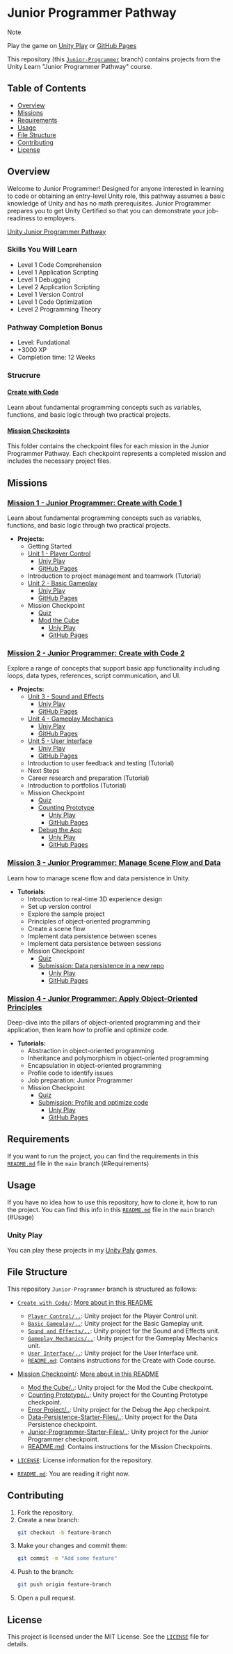 # Junior Programmer Pathway

> [!NOTE]
> Play the game on [Unity Play](https://play.unity.com/en/user/b210660f-08a7-4004-afde-676dd1f0f5ee) or [GitHub Pages](https://github.com/DanyilT/Unity-babysitter/tree/WebGL-Builds)

This repository (this [`Junior-Programmer`](https://github.com/DanyilT/Unity-babysitter/tree/Junior-Programmer) branch) contains projects from the Unity Learn "Junior Programmer Pathway" course.

## Table of Contents

- [Overview](#overview)
- [Missions](#missions)
- [Requirements](#requirements)
- [Usage](#usage)
- [File Structure](#file-structure)
- [Contributing](#contributing)
- [License](#license)

## Overview

Welcome to Junior Programmer! Designed for anyone interested in learning to code or obtaining an entry-level Unity role, this pathway assumes a basic knowledge of Unity and has no math prerequisites. Junior Programmer prepares you to get Unity Certified so that you can demonstrate your job-readiness to employers.

[Unity Junior Programmer Pathway](https://learn.unity.com/pathway/junior-programmer)

### Skills You Will Learn

- Level 1 Code Comprehension
- Level 1 Application Scripting
- Level 1 Debugging
- Level 2 Application Scripting
- Level 1 Version Control
- Level 1 Code Optimization
- Level 2 Programming Theory

### Pathway Completion Bonus

- Level: Fundational
- +3000 XP
- Completion time: 12 Weeks

### Strucrure

#### [Create with Code](Create%20with%20Code/)

Learn about fundamental programming concepts such as variables, functions, and basic logic through two practical projects.

#### [Mission Checkpoints](Mission%20Checkpoint/)

This folder contains the checkpoint files for each mission in the Junior Programmer Pathway. Each checkpoint represents a completed mission and includes the necessary project files.

## Missions

### [Mission 1 - Junior Programmer: Create with Code 1](https://learn.unity.com/mission/junior-programmer-create-with-code-1)

Learn about fundamental programming concepts such as variables, functions, and basic logic through two practical projects.

- **Projects:**
    - Getting Started
    - [Unit 1 - Player Control](Create%20with%20Code/Player%20Control)
        - [Uniy Play](https://play.unity.com/en/games/2f69c369-3963-40c4-bd73-013d19a0ed10/player-control)
        - [GitHub Pages](https://danyilt.github.io/Unity-babysitter/Junior-Programmer/Create%20with%20Code/Player%20Control)
    - Introduction to project management and teamwork (Tutorial)
    - [Unit 2 - Basic Gameplay](Create%20with%20Code/Basic%20Gameplay)
        - [Uniy Play](https://play.unity.com/en/games/63706822-e5b0-4538-92bf-9a031f0c1e23/basic-gameplay)
        - [GitHub Pages](https://danyilt.github.io/Unity-babysitter/Junior-Programmer/Create%20with%20Code/Basic%20Gameplay)
    - Mission Checkpoint
        - [Quiz](https://learn.unity.com/quiz/quiz-create-with-code-1)
        - [Mod the Cube](Mission%20Checkpoint/Mod%20the%20Cube)
            - [Uniy Play](https://play.unity.com/en/games/76fd2060-bc2f-4d6a-b880-c87cb4af8d25/mod-the-cube)
            - [GitHub Pages](https://danyilt.github.io/Unity-babysitter/Junior-Programmer/Mission%20Checkpoint/Mod%20the%20Cube)

### [Mission 2 - Junior Programmer: Create with Code 2](https://learn.unity.com/mission/junior-programmer-create-with-code-2)

Explore a range of concepts that support basic app functionality including loops, data types, references, script communication, and UI.

- **Projects:**
    - [Unit 3 - Sound and Effects](Create%20with%20Code/Sound%20and%20Effects)
        - [Uniy Play](https://play.unity.com/en/games/cf27018b-d6a2-4177-9827-58e2ddee2557/sound-and-effects)
        - [GitHub Pages](https://danyilt.github.io/Unity-babysitter/Junior-Programmer/Create%20with%20Code/Sound%20and%20Effects)
    - [Unit 4 - Gameplay Mechanics](Create%20with%20Code/Gameplay%20Mechanics)
        - [Uniy Play](https://play.unity.com/en/games/4959666d-9d91-4867-88e2-6ca6d04ba2cd/gameplay-mechanics)
        - [GitHub Pages](https://danyilt.github.io/Unity-babysitter/Junior-Programmer/Create%20with%20Code/Gameplay%20Mechanics)
    - [Unit 5 - User Interface](Create%20with%20Code/User%20Interface)
        - [Uniy Play](https://play.unity.com/en/games/1d5f9996-bf75-42b5-b299-8bb1b7cdf592/user-interface)
        - [GitHub Pages](https://danyilt.github.io/Unity-babysitter/Junior-Programmer/Create%20with%20Code/User%20Interface)
    - Introduction to user feedback and testing (Tutorial)
    - Next Steps
    - Career research and preparation (Tutorial)
    - Introduction to portfolios (Tutorial)
    - Mission Checkpoint
        - [Quiz](https://learn.unity.com/quiz/quiz-create-with-code-2)
        - [Counting Prototype](Mission%20Checkpoint/Counting%20Prototype)
            - [Uniy Play](https://play.unity.com/en/games/c2c5cc12-f3b9-4ef8-96dd-7a95693d6f34/counting-prototype)
            - [GitHub Pages](https://danyilt.github.io/Unity-babysitter/Junior-Programmer/Mission%20Checkpoint/Counting%20Prototype)
        - [Debug the App](Mission%20Checkpoint/Error%20Project)
            - [Uniy Play](https://play.unity.com/en/games/86f6e0d8-9edf-418f-84b0-246568f568a0/error-project)
            - [GitHub Pages](https://danyilt.github.io/Unity-babysitter/Junior-Programmer/Mission%20Checkpoint/Error%20Project)

### [Mission 3 - Junior Programmer: Manage Scene Flow and Data](https://learn.unity.com/mission/programming-systems-and-architecture)

Learn how to manage scene flow and data persistence in Unity.

- **Tutorials:**
    - Introduction to real-time 3D experience design
    - Set up version control
    - Explore the sample project
    - Principles of object-oriented programming
    - Create a scene flow
    - Implement data persistence between scenes
    - Implement data persistence between sessions
    - Mission Checkpoint
        - [Quiz](https://learn.unity.com/quiz/quiz-manage-scene-flow-and-data)
        - [Submission: Data persistence in a new repo](Mission%20Checkpoint/Data-Persistence-Starter-Files)
            - [Uniy Play](https://play.unity.com/en/games/015491d3-61ea-4cbe-9447-36d89d65cf9b/data-persistence-starter-files)
            - [GitHub Pages](https://danyilt.github.io/Unity-babysitter/Junior-Programmer/Mission%20Checkpoint/Data-Persistence-Starter-Files)

### [Mission 4 - Junior Programmer: Apply Object-Oriented Principles](https://learn.unity.com/mission/junior-programmer-apply-object-oriented-principles)

Deep-dive into the pillars of object-oriented programming and their application, then learn how to profile and optimize code.

- **Tutorials:**
    - Abstraction in object-oriented programming
    - Inheritance and polymorphism in object-oriented programming
    - Encapsulation in object-oriented programming
    - Profile code to identify issues
    - Job preparation: Junior Programmer
    - Mission Checkpoint
        - [Quiz](https://learn.unity.com/quiz/quiz-apply-object-oriented-principles)
        - [Submission: Profile and optimize code](Mission%20Checkpoint/Junior-Programmer-Starter-Files)
            - [Uniy Play](https://play.unity.com/en/games/3cb90f1b-fc18-4a81-85d8-611aee94151a/junior-programmer-starter-files)
            - [GitHub Pages](https://danyilt.github.io/Unity-babysitter/Junior-Programmer/Mission%20Checkpoint/Junior-Programmer-Starter-Files)

## Requirements

If you want to run the project, you can find the requirements in this [`README.md`](https://github.com/DanyilT/Unity-babysitter/blob/main/README.md#requirements) file in the `main` branch (#Requirements)

## Usage

If you have no idea how to use this repository, how to clone it, how to run the project. You can find this info in this [`README.md`](https://github.com/DanyilT/Unity-babysitter/blob/main/README.md#usage) file in the `main` branch (#Usage)

### Unity Play

You can play these projects in my [Unity Paly](https://play.unity.com/en/user/b210660f-08a7-4004-afde-676dd1f0f5ee) games.

## File Structure

This repository `Junior-Programmer` branch is structured as follows:

- [`Create with Code/`](Create%20with%20Code/): [More about in this README](#create-with-code)
    - [`Player Control/..`](Create%20with%20Code/Player%20Control): Unity project for the Player Control unit.
    - [`Basic Gameplay/..`](Create%20with%20Code/Basic%20Gameplay): Unity project for the Basic Gameplay unit.
    - [`Sound and Effects/..`](Create%20with%20Code/Sound%20and%20Effects): Unity project for the Sound and Effects unit.
    - [`Gameplay Mechanics/..`](Create%20with%20Code/Gameplay%20Mechanics): Unity project for the Gameplay Mechanics unit.
    - [`User Interface/..`](Create%20with%20Code/User%20Interface): Unity project for the User Interface unit.
    - [`README.md`](Create%20with%20Code/README.md): Contains instructions for the Create with Code course.

- [Mission Checkpoint/](Mission%20Checkpoint/): [More about in this README](#mission-checkpoints)
    - [Mod the Cube/..](Mission%20Checkpoint/Mod%20the%20Cube): Unity project for the Mod the Cube checkpoint.
    - [Counting Prototype/..](Mission%20Checkpoint/Counting%20Prototype): Unity project for the Counting Prototype checkpoint.
    - [Error Project/..](Mission%20Checkpoint/Error%20Project): Unity project for the Debug the App checkpoint.
    - [Data-Persistence-Starter-Files/..](Mission%20Checkpoint/Data-Persistence-Starter-Files): Unity project for the Data Persistence checkpoint.
    - [Junior-Programmer-Starter-Files/..](Mission%20Checkpoint/Junior-Programmer-Starter-Files): Unity project for the Junior Programmer checkpoint.
    - [README.md](Mission%20Checkpoint/README.md): Contains instructions for the Mission Checkpoints.

- [`LICENSE`](LICENSE): License information for the repository.
- [`README.md`](README.md): You are reading it right now.

## Contributing

1. Fork the repository.
2. Create a new branch:
    ```sh
    git checkout -b feature-branch
    ```
3. Make your changes and commit them:
    ```sh
    git commit -m "Add some feature"
    ```
4. Push to the branch:
    ```sh
    git push origin feature-branch
    ```
5. Open a pull request.

## License

This project is licensed under the MIT License. See the [`LICENSE`](LICENSE) file for details.
